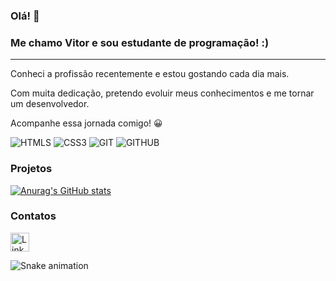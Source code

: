 ### Olá! 👋

### Me chamo Vitor e sou estudante de programação! :)
---
Conheci a profissão recentemente e estou gostando cada dia mais.

Com muita dedicação, pretendo evoluir meus conhecimentos e me tornar um desenvolvedor.

Acompanhe essa jornada comigo! 😀

![HTMLS](https://img.shields.io/badge/HTML5-E34F26?style=for-the-badge&logo=html5&logoColor=white)
![CSS3](https://img.shields.io/badge/CSS3-1572B6?style=for-the-badge&logo=css3&logoColor=white)
![GIT](https://img.shields.io/badge/GIT-E44C30?style=for-the-badge&logo=git&logoColor=white)
![GITHUB](https://img.shields.io/badge/GitHub-100000?style=for-the-badge&logo=github&logoColor=white)

### Projetos

[![Anurag's GitHub stats](https://github-readme-stats.vercel.app/api?username=vmsilva3&theme=radical)](https://github.com/anuraghazra/github-readme-stats)

### Contatos

[<img src='https://img.shields.io/badge/LinkedIn-0077B5?style=for-the-badge&logo=linkedin&logoColor=white' alt='Linkedin' height='30'>](https://www.linkedin.com/in/vitor-silva-843393175/)

![Snake animation](https://github.com/vmsilva3/vmsilva3/blob/output/github-contribution-grid-snake.svg)
